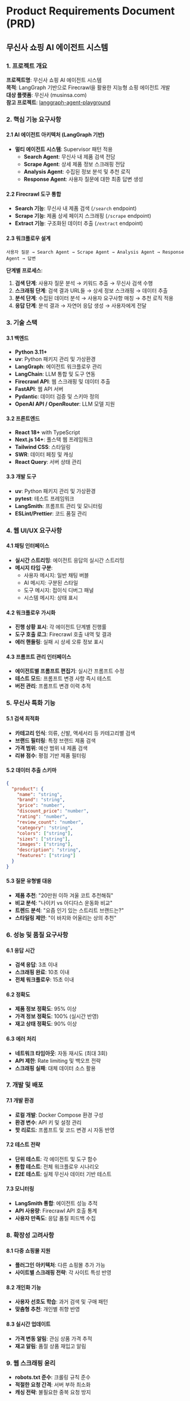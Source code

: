 # Product Requirements Document (PRD)
## 무신사 쇼핑 AI 에이전트 시스템

### 1. 프로젝트 개요

**프로젝트명**: 무신사 쇼핑 AI 에이전트 시스템  
**목적**: LangGraph 기반으로 Firecrawl을 활용한 지능형 쇼핑 에이전트 개발  
**대상 플랫폼**: 무신사 (musinsa.com)  
**참고 프로젝트**: [langgraph-agent-playground](https://github.com/qhdrl12/langgraph-agent-playground)

### 2. 핵심 기능 요구사항

#### 2.1 AI 에이전트 아키텍처 (LangGraph 기반)
- **멀티 에이전트 시스템**: Supervisor 패턴 적용
  - **Search Agent**: 무신사 내 제품 검색 전담
  - **Scrape Agent**: 상세 제품 정보 스크래핑 전담
  - **Analysis Agent**: 수집된 정보 분석 및 추천 로직
  - **Response Agent**: 사용자 질문에 대한 최종 답변 생성

#### 2.2 Firecrawl 도구 통합
- **Search 기능**: 무신사 내 제품 검색 (`/search` endpoint)
- **Scrape 기능**: 제품 상세 페이지 스크래핑 (`/scrape` endpoint)
- **Extract 기능**: 구조화된 데이터 추출 (`/extract` endpoint)

#### 2.3 워크플로우 설계
```
사용자 질문 → Search Agent → Scrape Agent → Analysis Agent → Response Agent → 답변
```

**단계별 프로세스**:
1. **검색 단계**: 사용자 질문 분석 → 키워드 추출 → 무신사 검색 수행
2. **스크래핑 단계**: 검색 결과 URL들 → 상세 정보 스크래핑 → 데이터 추출
3. **분석 단계**: 수집된 데이터 분석 → 사용자 요구사항 매칭 → 추천 로직 적용
4. **응답 단계**: 분석 결과 → 자연어 응답 생성 → 사용자에게 전달

### 3. 기술 스택

#### 3.1 백엔드
- **Python 3.11+**
- **uv**: Python 패키지 관리 및 가상환경
- **LangGraph**: 에이전트 워크플로우 관리
- **LangChain**: LLM 통합 및 도구 연동
- **Firecrawl API**: 웹 스크래핑 및 데이터 추출
- **FastAPI**: 웹 API 서버
- **Pydantic**: 데이터 검증 및 스키마 정의
- **OpenAI API / OpenRouter**: LLM 모델 지원

#### 3.2 프론트엔드
- **React 18+** with TypeScript
- **Next.js 14+**: 풀스택 웹 프레임워크
- **Tailwind CSS**: 스타일링
- **SWR**: 데이터 페칭 및 캐싱
- **React Query**: 서버 상태 관리

#### 3.3 개발 도구
- **uv**: Python 패키지 관리 및 가상환경
- **pytest**: 테스트 프레임워크
- **LangSmith**: 프롬프트 관리 및 모니터링
- **ESLint/Prettier**: 코드 품질 관리

### 4. 웹 UI/UX 요구사항

#### 4.1 채팅 인터페이스
- **실시간 스트리밍**: 에이전트 응답의 실시간 스트리밍
- **메시지 타입 구분**:
  - 사용자 메시지: 일반 채팅 버블
  - AI 메시지: 구분된 스타일
  - 도구 메시지: 접이식 디버그 패널
  - 시스템 메시지: 상태 표시

#### 4.2 워크플로우 가시화
- **진행 상황 표시**: 각 에이전트 단계별 진행률
- **도구 호출 로그**: Firecrawl 호출 내역 및 결과
- **에러 핸들링**: 실패 시 상세 오류 정보 표시

#### 4.3 프롬프트 관리 인터페이스
- **에이전트별 프롬프트 편집기**: 실시간 프롬프트 수정
- **테스트 모드**: 프롬프트 변경 사항 즉시 테스트
- **버전 관리**: 프롬프트 변경 이력 추적

### 5. 무신사 특화 기능

#### 5.1 검색 최적화
- **카테고리 인식**: 의류, 신발, 액세서리 등 카테고리별 검색
- **브랜드 필터링**: 특정 브랜드 제품 검색
- **가격 범위**: 예산 범위 내 제품 검색
- **리뷰 점수**: 평점 기반 제품 필터링

#### 5.2 데이터 추출 스키마
```json
{
  "product": {
    "name": "string",
    "brand": "string",
    "price": "number",
    "discount_price": "number",
    "rating": "number",
    "review_count": "number",
    "category": "string",
    "colors": ["string"],
    "sizes": ["string"],
    "images": ["string"],
    "description": "string",
    "features": ["string"]
  }
}
```

#### 5.3 질문 유형별 대응
- **제품 추천**: "20만원 이하 겨울 코트 추천해줘"
- **비교 분석**: "나이키 vs 아디다스 운동화 비교"
- **트렌드 분석**: "요즘 인기 있는 스트리트 브랜드는?"
- **스타일링 제안**: "이 바지와 어울리는 상의 추천"

### 6. 성능 및 품질 요구사항

#### 6.1 응답 시간
- **검색 응답**: 3초 이내
- **스크래핑 완료**: 10초 이내
- **전체 워크플로우**: 15초 이내

#### 6.2 정확도
- **제품 정보 정확도**: 95% 이상
- **가격 정보 정확도**: 100% (실시간 반영)
- **재고 상태 정확도**: 90% 이상

#### 6.3 에러 처리
- **네트워크 타임아웃**: 자동 재시도 (최대 3회)
- **API 제한**: Rate limiting 및 백오프 전략
- **스크래핑 실패**: 대체 데이터 소스 활용

### 7. 개발 및 배포

#### 7.1 개발 환경
- **로컬 개발**: Docker Compose 환경 구성
- **환경 변수**: API 키 및 설정 관리
- **핫 리로드**: 프롬프트 및 코드 변경 시 자동 반영

#### 7.2 테스트 전략
- **단위 테스트**: 각 에이전트 및 도구 함수
- **통합 테스트**: 전체 워크플로우 시나리오
- **E2E 테스트**: 실제 무신사 데이터 기반 테스트

#### 7.3 모니터링
- **LangSmith 통합**: 에이전트 성능 추적
- **API 사용량**: Firecrawl API 호출 통계
- **사용자 만족도**: 응답 품질 피드백 수집

### 8. 확장성 고려사항

#### 8.1 다중 쇼핑몰 지원
- **플러그인 아키텍처**: 다른 쇼핑몰 추가 가능
- **사이트별 스크래핑 전략**: 각 사이트 특성 반영

#### 8.2 개인화 기능
- **사용자 선호도 학습**: 과거 검색 및 구매 패턴
- **맞춤형 추천**: 개인별 취향 반영

#### 8.3 실시간 업데이트
- **가격 변동 알림**: 관심 상품 가격 추적
- **재고 알림**: 품절 상품 재입고 알림

### 9. 웹 스크래핑 윤리
- **robots.txt 준수**: 크롤링 규칙 준수
- **적절한 요청 간격**: 서버 부하 최소화
- **캐싱 전략**: 불필요한 중복 요청 방지